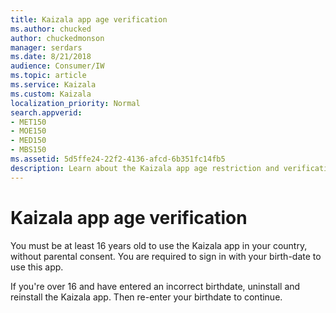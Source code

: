```yaml
---
title: Kaizala app age verification
ms.author: chucked
author: chuckedmonson
manager: serdars
ms.date: 8/21/2018
audience: Consumer/IW
ms.topic: article
ms.service: Kaizala
ms.custom: Kaizala
localization_priority: Normal
search.appverid:
- MET150
- MOE150
- MED150
- MBS150
ms.assetid: 5d5ffe24-22f2-4136-afcd-6b351fc14fb5
description: Learn about the Kaizala app age restriction and verification.
---
```


# Kaizala app age verification

You must be at least 16 years old to use the Kaizala app in your country, without parental consent. You are required to sign in with your birth-date to use this app.
  
If you're over 16 and have entered an incorrect birthdate, uninstall and reinstall the Kaizala app. Then re-enter your birthdate to continue.
  

